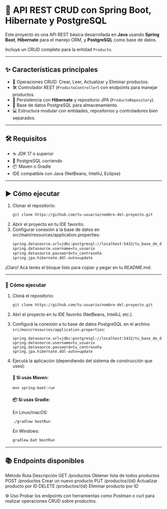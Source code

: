 # 🚀 API REST CRUD con Spring Boot, Hibernate y PostgreSQL

Este proyecto es una API REST básica desarrollada en **Java** usando **Spring Boot**, **Hibernate** para el manejo ORM, y **PostgreSQL** como base de datos.  

Incluye un CRUD completo para la entidad `Producto`.

---

## ✨ Características principales

- 🔄 Operaciones CRUD: Crear, Leer, Actualizar y Eliminar productos.  
- 🛠️ Controlador REST (`ProductoController`) con endpoints para manejar productos.  
- 🐘 Persistencia con **Hibernate** y repositorio JPA (`ProductoRepository`).  
- 🐘 Base de datos PostgreSQL para almacenamiento.  
- 💻 Estructura modular con entidades, repositorios y controladores bien separados.

---

## 🛠️ Requisitos

- ☕ JDK 17 o superior  
- 🐘 PostgreSQL corriendo  
- 📦 Maven o Gradle  
- IDE compatible con Java (NetBeans, IntelliJ, Eclipse)

---

## ▶️ Cómo ejecutar

1. Clonar el repositorio:  
   ```bash
   git clone https://github.com/tu-usuario/nombre-del-proyecto.git
2. Abrir el proyecto en tu IDE favorito.
3. Configurar conexión a la base de datos en src/main/resources/application.properties:
    ```bash
    spring.datasource.url=jdbc:postgresql://localhost:5432/tu_base_de_datos
    spring.datasource.username=tu_usuario
    spring.datasource.password=tu_contraseña
    spring.jpa.hibernate.ddl-auto=update

¡Claro! Acá tenés el bloque listo para copiar y pegar en tu README.md:

---

### 🔧 Cómo ejecutar

1. Cloná el repositorio:

   ```bash
   git clone https://github.com/tu-usuario/nombre-del-proyecto.git
   ```

2. Abrí el proyecto en tu IDE favorito (NetBeans, IntelliJ, etc.).

3. Configurá la conexión a tu base de datos PostgreSQL en el archivo `src/main/resources/application.properties`:

   ```properties
   spring.datasource.url=jdbc:postgresql://localhost:5432/tu_base_de_datos
   spring.datasource.username=tu_usuario
   spring.datasource.password=tu_contraseña
   spring.jpa.hibernate.ddl-auto=update
   ```

4. Ejecutá la aplicación (dependiendo del sistema de construcción que uses):

   #### 🧱 Si usás Maven:

   ```bash
   mvn spring-boot:run
   ```

   #### 📦 Si usás Gradle:

   En Linux/macOS:

   ```bash
   ./gradlew bootRun
   ```

   En Windows:

   ```cmd
   gradlew.bat bootRun
   ```

---   
## 📚 Endpoints disponibles
Método	Ruta	Descripción
GET	/productos	Obtener lista de todos productos
POST	/productos	Crear un nuevo producto
PUT	/productos/{id}	Actualizar producto por ID
DELETE	/productos/{id}	Eliminar producto por ID

⚙️ Uso
Probar los endpoints con herramientas como Postman o curl para realizar operaciones CRUD sobre productos.

